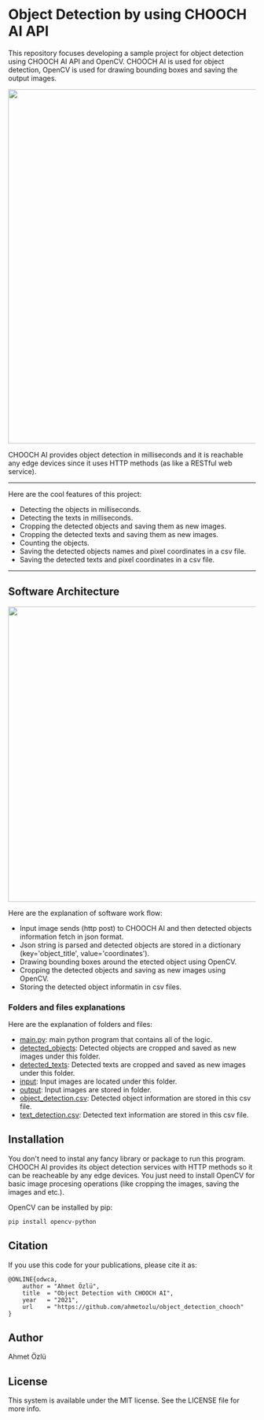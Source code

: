 # Object Detection by using CHOOCH AI API
This repository focuses developing a sample project for object detection using CHOOCH AI API and OpenCV. CHOOCH AI is used for object detection, OpenCV is used for drawing bounding boxes and saving the output images.

<p align="center">
  <img src="https://user-images.githubusercontent.com/22610163/105612702-a8b4cf00-5dce-11eb-9ecf-3c39a9a1d301.gif" | width = 720>
</p>

CHOOCH AI provides object detection in milliseconds and it is reachable any edge devices since it uses HTTP methods (as like a RESTful web service).

---
Here are the cool features of this project:

- Detecting the objects in milliseconds.
- Detecting the texts in milliseconds.
- Cropping the detected objects and saving them as new images.
- Cropping the detected texts and saving them as new images.
- Counting the objects.
- Saving the detected objects names and pixel coordinates in a csv file.
- Saving the detected texts and pixel coordinates in a csv file.
---

## Software Architecture

<p align="center">
  <img src="https://user-images.githubusercontent.com/22610163/105613442-9721f600-5dd3-11eb-84f0-9c1b5c27d082.png" | width = 600>
</p>

Here are the explanation of software work flow:

- Input image sends (http post) to CHOOCH AI and then detected objects information fetch in json format.
- Json string is parsed and detected objects are stored in a dictionary (key='object_title', value='coordinates').
- Drawing bounding boxes around the etected object using OpenCV.
- Cropping the detected objects and saving as new images using OpenCV.
- Storing the detected object informatin in csv files.

### Folders and files explanations

Here are the explanation of folders and files:

- [main.py](https://github.com/ahmetozlu/object_detection_chooch/blob/main/main.py): main python program that contains all of the logic.
- [detected_objects](https://github.com/ahmetozlu/object_detection_chooch/tree/main/detected_objects): Detected objects are cropped and saved as new images under this folder.
- [detected_texts](https://github.com/ahmetozlu/object_detection_chooch/tree/main/detected_texts): Detected texts are cropped and saved as new images under this folder.
- [input](https://github.com/ahmetozlu/object_detection_chooch/tree/main/input): Input images are located under this folder.
- [output](https://github.com/ahmetozlu/object_detection_chooch/tree/main/output): Input images are stored in folder.
- [object_detection.csv](https://github.com/ahmetozlu/object_detection_chooch/blob/main/object_detection.csv): Detected object information are stored in this csv file.
- [text_detection.csv](https://github.com/ahmetozlu/object_detection_chooch/blob/main/text_detection.csv): Detected text information are stored in this csv file.

## Installation

You don't need to instal any fancy library or package to run this program. CHOOCH AI provides its object detection services with HTTP methods so it can be reacheable by any edge devices. You just need to install OpenCV for basic image procesing operations (like cropping the images, saving the images and etc.).

OpenCV can be installed by pip:

    pip install opencv-python

## Citation
If you use this code for your publications, please cite it as:

    @ONLINE{odwca,
        author = "Ahmet Özlü",
        title  = "Object Detection with CHOOCH AI",
        year   = "2021",
        url    = "https://github.com/ahmetozlu/object_detection_chooch"
    }

## Author
Ahmet Özlü

## License
This system is available under the MIT license. See the LICENSE file for more info.


